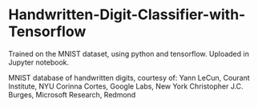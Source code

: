 # Handwritten-Digit-Classifier-with-Tensorflow
Trained on the MNIST dataset, using python and tensorflow.
Uploaded in Jupyter notebook.

MNIST database of handwritten digits, courtesy of:
  Yann LeCun, Courant Institute, NYU
  Corinna Cortes, Google Labs, New York
  Christopher J.C. Burges, Microsoft Research, Redmond

